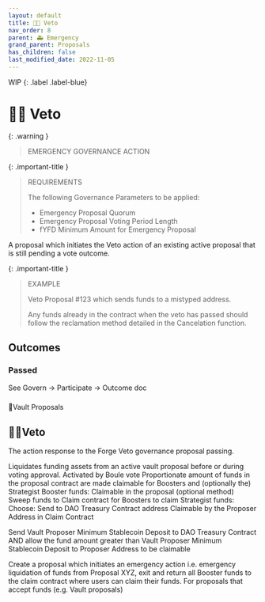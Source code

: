 ```yaml
---
layout: default
title: 👎🏽 Veto
nav_order: 8
parent: 🚑 Emergency
grand_parent: Proposals
has_children: false
last_modified_date: 2022-11-05
---
```


WIP
{: .label .label-blue}

# 👎🏽 Veto


{: .warning } 
> EMERGENCY GOVERNANCE ACTION

{: .important-title }
> REQUIREMENTS
>
> The following Governance Parameters to be applied:
> * Emergency Proposal Quorum
> * Emergency Proposal Voting Period Length
> * fYFD Minimum Amount for Emergency Proposal

A proposal which initiates the Veto action of an existing active proposal that is still pending a vote outcome.

{: .important-title }
> EXAMPLE
>
> Veto Proposal #123 which sends funds to a mistyped address.
> 
> Any funds already in the contract when the veto has passed should follow the reclamation method detailed in the Cancelation function.

## Outcomes

### Passed

See Govern -> Participate -> Outcome doc


###
🤔Vault Proposals

## 👎🏽Veto
The action response to the Forge Veto governance proposal passing.

Liquidates funding assets from an active vault proposal before or during voting approval.
Activated by Boule vote
Proportionate amount of funds in the proposal contract are made claimable for Boosters and (optionally the) Strategist
Booster funds:
Claimable in the proposal
(optional method) Sweep funds to Claim contract for Boosters to claim
Strategist funds:
Choose:
Send to DAO Treasury Contract address
Claimable by the Proposer Address in Claim Contract

Send Vault Proposer Minimum Stablecoin Deposit to DAO Treasury Contract AND allow the fund amount greater than Vault Proposer Minimum Stablecoin Deposit to Proposer Address to be claimable

Create a proposal which initiates an emergency action i.e. emergency liquidation of funds from Proposal XYZ, exit and return all Booster funds to the claim contract where users can claim their funds.
For proposals that accept funds (e.g. Vault proposals)

